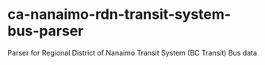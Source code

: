 ca-nanaimo-rdn-transit-system-bus-parser
========================================

Parser for Regional District of Nanaimo Transit System (BC Transit) Bus data
